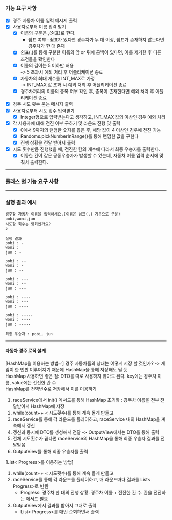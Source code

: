 ### 기능 요구 사항

-[x] 경주 자동차 이름 입력 메시지 출력
-[x] 사용자로부터 이름 입력 받기
    -[x] 이름의 구분은 ,(쉼표)로 한다.
        - 쉼표 여부 : 쉼표가 있다면 경주차가 두 대 이상, 쉼표가 존재하지 않는다면 경주차가 한 대 존재
    -[x] 쉼표(,)를 통해 구분한 이름의 앞 or 뒤에 공백이 있다면, 이를 제거한 후 다른 조건들을 확인한다
    -[x] 이름의 길이는 5 이하만 허용   
     -> 5 초과시 예외 처리 후 어플리케이션 종료
    -[x] 자동차의 최대 개수를 INT_MAX로 가정  
     -> INT_MAX 값 초과 시 예외 처리 후 어플리케이션 종료
    -[x] 경주차끼리의 이름의 중복 여부 확인 후, 중복이 존재한다면 예외 처리 후 어플리케이션 종료

-[x] 경주 시도 횟수 묻는 메시지 출력
-[x] 사용자로부터 시도 횟수 입력받기
    -[x] Integer형으로 입력받는다고 생각하고, INT_MAX 값의 이상인 경우 예외 처리
-[x] 각 사용자에 대해 전진 여부 구하기 및 라운드 진행 및 출력
    -[x] 0에서 9까지의 랜덤한 숫자를 뽑은 후, 해당 값이 4 이상인 경우에 전진 가능
    -[x] Randoms.pickNumberInRange()를 통해 랜덤한 값을 구한다
    -[x] 진행 상황을 전달 받아서 출력
-[x] 시도 횟수만큼 진행했을 때, 전진한 칸의 개수에 따라서 최종 우승자를 출력한다.
    -[x] 이동한 칸이 같은 공동우승자가 발생할 수 있는데, 자동차 이름 입력 순서에 맞춰서 출력한다.

---

### 클래스 별 기능 요구 사항

---

### 실행 결과 예시

```
경주할 자동차 이름을 입력하세요.(이름은 쉼표(,) 기준으로 구분)
pobi,woni,jun
시도할 회수는 몇회인가요?
5

실행 결과
pobi : -
woni : 
jun : -

pobi : --
woni : -
jun : --

pobi : ---
woni : --
jun : ---

pobi : ----
woni : ---
jun : ----

pobi : -----
woni : ----
jun : -----

최종 우승자 : pobi, jun
```

---

#### 자동차 경주 로직 설계

[HashMap을 이용하는 방법✅]
경주 자동차들의 상태는 어떻게 저장 할 것인가? -> 게임이 한 번만 이루어지기 때문에 HashMap을 통해 저장해도 될 듯  
HashMap 사용하면 좋은 점: DTO를 따로 사용하지 않아도 된다. key에는 경주차 이름, value에는 전진한 칸 수  
HashMap를 전역변수로 저장해서 이를 이용하기

1. raceService에서 init() 메서드를 통해 HashMap 초기화 : 경주차 이름을 전부 전달받아서 HashMap에 저장
2. while(count++ < 시도횟수)를 통해 계속 돌게 만들고
3. raceService를 통해 각 라운드를 플레이하고, raceService 내의 HashMap을 계속해서 갱신
4. 갱신과 동시에 DTO를 생성해서 전달 -> OutputView에서는 DTO를 통해 출력
5. 전체 시도횟수가 끝나면 raceService의 HashMap을 통해 최종 우승자 결과를 전달받음
6. OutputView를 통해 최종 우승자를 출력

[List< Progress>를 이용하는 방법]

1. while(count++ < 시도횟수)를 통해 계속 돌게 만들고
2. raceService를 통해 각 라운드를 플레이하고, 매 라운드마다 결과를 List< Progress>로 반환
    - Progress: 경주차 한 대의 진행 상황. 경주차 이름 + 전진한 칸 수. 칸을 전진하는 메서드 필요
3. OutputView에서 결과를 받아서 그대로 출력
    - List< Progress>를 매번 순회하면서 출력
